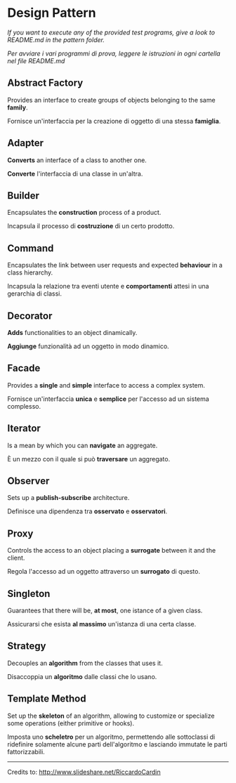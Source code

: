 Design Pattern
==============

_If you want to execute any of the provided test programs, give a look to
README.md in the pattern folder._

_Per avviare i vari programmi di prova, leggere le istruzioni in ogni cartella
nel file README.md_

Abstract Factory
----------------

Provides an interface to create groups of objects belonging to the same
**family**.

Fornisce un'interfaccia per la creazione di oggetto di una stessa **famiglia**.

Adapter
-------

**Converts** an interface of a class to another one.

**Converte** l'interfaccia di una classe in un'altra.

Builder
-------

Encapsulates the **construction** process of a product.

Incapsula il processo di **costruzione** di un certo prodotto.

Command
-------

Encapsulates the link between user requests and expected **behaviour** in a
class hierarchy.

Incapsula la relazione tra eventi utente e **comportamenti** attesi in una
gerarchia di classi.

Decorator
---------

**Adds** functionalities to an object dinamically.

**Aggiunge** funzionalità ad un oggetto in modo dinamico.

Facade
------

Provides a **single** and **simple** interface to access a complex system.

Fornisce un'interfaccia **unica** e **semplice** per l'accesso ad un sistema
complesso.

Iterator
--------

Is a mean by which you can **navigate** an aggregate.

È un mezzo con il quale si può **traversare** un aggregato.

Observer
--------

Sets up a **publish-subscribe** architecture.

Definisce una dipendenza tra **osservato** e **osservatori**.

Proxy
-----

Controls the access to an object placing a **surrogate** between it and the
client.

Regola l'accesso ad un oggetto attraverso un **surrogato** di questo.

Singleton
---------

Guarantees that there will be, **at most**, one istance of a given class.

Assicurarsi che esista **al massimo** un'istanza di una certa classe.

Strategy
--------

Decouples an **algorithm** from the classes that uses it.

Disaccoppia un **algoritmo** dalle classi che lo usano.

Template Method
---------------

Set up the **skeleton** of an algorithm, allowing to customize or specialize
some operations (either primitive or hooks).

Imposta uno **scheletro** per un algoritmo, permettendo alle sottoclassi di
ridefinire solamente alcune parti dell'algoritmo e lasciando immutate le parti
fattorizzabili.


* * *

Credits to: http://www.slideshare.net/RiccardoCardin
